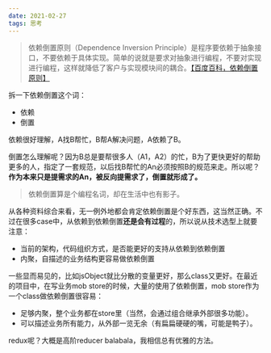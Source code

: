 ```yaml
---
date: 2021-02-27
tags: 思考
---
```


> 依赖倒置原则（Dependence Inversion Principle）是程序要依赖于抽象接口，不要依赖于具体实现。简单的说就是要求对抽象进行编程，不要对实现进行编程，这样就降低了客户与实现模块间的耦合。[【百度百科，依赖倒置原则】](https://baike.baidu.com/item/%E4%BE%9D%E8%B5%96%E5%80%92%E7%BD%AE%E5%8E%9F%E5%88%99)

拆一下依赖倒置这个词：

- 依赖
- 倒置

依赖很好理解，A找B帮忙，B帮A解决问题，A依赖了B。

倒置怎么理解呢？因为B总是要帮很多人（A1，A2）的忙，B为了更快更好的帮助更多的人，指定了一套规范，以后找B帮忙的An必须按照B的规范来走。所以呢？**作为本来只是提需求的An，被反向提需求了，倒置就形成了。**

> 依赖倒置算是个编程名词，却在生活中也有影子。

从各种资料综合来看，无一例外地都会肯定依赖倒置是个好东西，这当然正确。不过在很多case中，从依赖到依赖倒置**还是会有过程**的，所以说从技术选型上就要注意：

- 当前的架构，代码组织方式，是否能更好的支持从依赖到依赖倒置
- 内聚，自描述的业务结构更容易做依赖倒置

一些显而易见的，比如jsObject就比分散的变量更好，那么class又更好。在最近的项目中，在写业务mob store的时候，大量的使用了依赖倒置，mob store作为一个class做依赖倒置很容易：

- 足够内聚，整个业务都在store里（当然，会通过组合继承外部很多功能）。
- 可以描述业务所有能力，从外部一览无余（有扁扁硬硬的嘴，可能是鸭子）。

redux呢？大概是高阶reducer balabala，我相信总有优雅的方法。